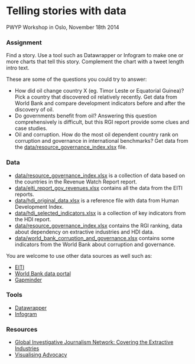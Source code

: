 Telling stories with data
================
PWYP Workshop in Oslo, November 18th 2014


### Assignment

Find a story. Use a tool such as Datawrapper or Infogram to make one or more charts that tell this story. Complement the chart with a tweet length intro text. 

These are some of the questions you could try to answer:

- How did oil change country X (eg. Timor Leste or Equatorial Guinea)? Pick a country that discovered oil relatively recently. Get data from World Bank and compare development indicators before and after the discovery of oil.
- Do governments benefit from oil? Answering this question comprehensively is difficult, but this RGI report provide some clues and case studies.
- Oil and corruption. How do the most oil dependent country rank on corruption and governance in international benchmarks? Get data from the [data/resource_governance_index.xlsx](https://github.com/jensfinnas/pwyp-workshop/tree/master/data/resource_governance_index.xlsx) file.

### Data

- [data/resource_governance_index.xlsx](https://github.com/jensfinnas/pwyp-workshop/tree/master/data/resource_governance_index.xlsx) is a collection of data based on the countries in the Revenue Watch Report report. 
- [data/eiti_report_gov_revenues.xlsx](https://github.com/jensfinnas/pwyp-workshop/tree/master/data/eiti_report_gov_revenues.xlsx) contains all the data from the EITI reports.
- [data/hdi_original_data.xlsx](https://github.com/jensfinnas/pwyp-workshop/tree/master/data/hdi_original_data.xlsx) is a reference file with data from Human Development Index.
- [data/hdi_selected_indicators.xlsx](https://github.com/jensfinnas/pwyp-workshop/tree/master/data/hdi_selected_indicators.xlsx) is a collection of key indicators from the HDI report.
- [data/resource_governance_index.xlsx](https://github.com/jensfinnas/pwyp-workshop/tree/master/data/resource_governance_index.xlsx) contains the RGI ranking, data about dependency on extractive industries and HDI data.
- [data/world_bank_corruption_and_governance.xlsx](https://github.com/jensfinnas/pwyp-workshop/tree/master/data/world_bank_corruption_and_governance.xlsx) contains some indicators from the World Bank about corruption and governance.

You are welcome to use other data sources as well such as:

- [EITI](https://eiti.org/countries/reports)
- [World Bank data portal](http://data.worldbank.org/)
- [Gapminder](http://www.gapminder.org/data/) 


### Tools

- [Datawrapper](http://datawrapper.com)
- [Infogram](http://infogr.am)

### Resources

- [Global Investigative Journalism Network: Covering the Extractive Industries](http://gijn.org/resources/covering-the-extractive-industries/)
- [Visualising Advocacy](http://visualisingadvocacy.org/) 
